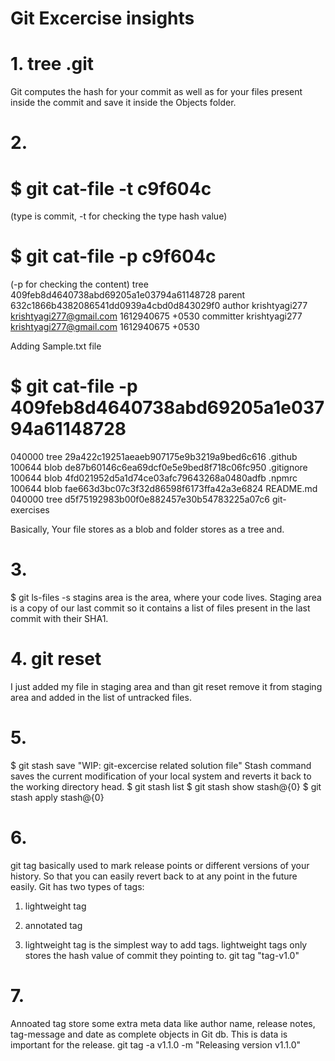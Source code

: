 # Git Excercise insights
# 1. tree .git
Git computes the hash for your commit as well as for your files present inside the commit and save it inside the Objects folder.

# 2. 
# $ git cat-file -t c9f604c 
(type is commit, -t for checking the type hash value)
# $ git cat-file -p c9f604c 
(-p for checking the content)
tree 409feb8d4640738abd69205a1e03794a61148728
parent 632c1866b4382086541dd0939a4cbd0d843029f0
author krishtyagi277 <krishtyagi277@gmail.com> 1612940675 +0530
committer krishtyagi277 <krishtyagi277@gmail.com> 1612940675 +0530

Adding Sample.txt file
# $ git cat-file -p 409feb8d4640738abd69205a1e03794a61148728
040000 tree 29a422c19251aeaeb907175e9b3219a9bed6c616    .github
100644 blob de87b60146c6ea69dcf0e5e9bed8f718c06fc950    .gitignore
100644 blob 4fd021952d5a1d74ce03afc79643268a0480adfb    .npmrc
100644 blob fae663d3bc07c3f32d86598f6173ffa42a3e6824    README.md
040000 tree d5f75192983b00f0e882457e30b54783225a07c6    git-exercises

Basically, Your file stores as a blob and folder stores as a tree and.

# 3.
$ git ls-files -s
stagins area is the area, where your code lives. Staging area is a copy of our last commit so it contains a list of files present in the last commit with their SHA1.

# 4. git reset
 I just added my file in staging area and than git reset remove it from staging area and added in the list of untracked files.

# 5. 
$ git stash save "WIP: git-excercise related solution file"
Stash command saves the current modification of your local system and reverts it back to the working directory head.
$ git stash list
$ git stash show stash@{0}
$ git stash apply stash@{0}

# 6.
git tag basically used to mark release points or different versions of your history. So that you can easily revert back to at any point in the future easily. 
Git has two types of tags:
1. lightweight tag
2. annotated tag

1. lightweight tag is the simplest way to add tags. lightweight tags only stores the hash value of commit they pointing to.
 git tag "tag-v1.0"

# 7.
Annoated tag store some extra meta data like author name, release notes, tag-message and date as complete objects in Git db. This is data is important for the release.
git tag -a v1.1.0 -m "Releasing version v1.1.0"





